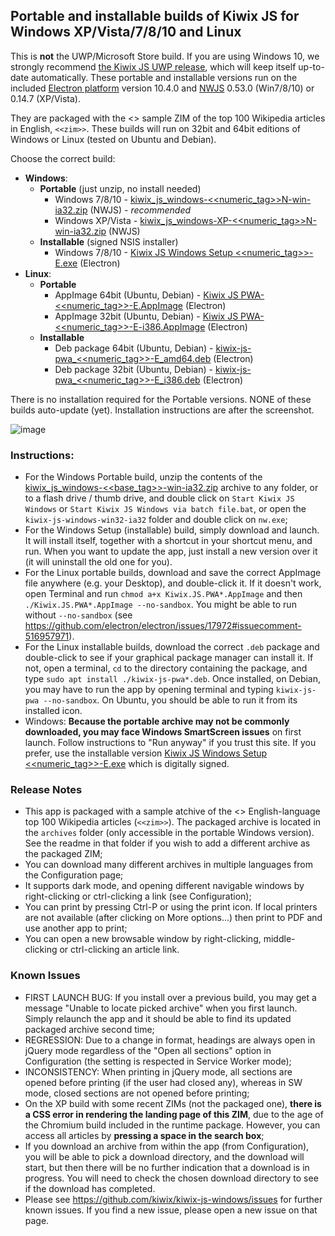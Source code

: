 ## Portable and installable builds of Kiwix JS for Windows XP/Vista/7/8/10 and Linux

This is **not** the UWP/Microsoft Store build. If you are using Windows 10, we strongly recommend [the Kiwix JS UWP release](https://kiwix.github.io/kiwix-js-windows/kiwix-js-uwp.html), which will keep itself up-to-date automatically. These portable and installable versions run on the included [Electron platform](https://www.electronjs.org/) version 10.4.0 and [NWJS](https://nwjs.io/) 0.53.0 (Win7/8/10) or 0.14.7 (XP/Vista).

They are packaged with the <<date>> sample ZIM of the top 100 Wikipedia articles in English, `<<zim>>`. These builds will run on 32bit and 64bit editions of Windows or Linux (tested on Ubuntu and Debian).

Choose the correct build:

* **Windows**:
  - **Portable** (just unzip, no install needed)
    + Windows 7/8/10 - [kiwix_js_windows-<<numeric_tag>>N-win-ia32.zip](https://github.com/kiwix/kiwix-js-windows/releases/download/v<<base_tag>>/kiwix_js_windows-<<numeric_tag>>N-win-ia32.zip) (NWJS) - _recommended_
    + Windows XP/Vista - [kiwix_js_windows-XP-<<numeric_tag>>N-win-ia32.zip](https://github.com/kiwix/kiwix-js-windows/releases/download/v<<base_tag>>/kiwix_js_windows-XP-<<numeric_tag>>N-win-ia32.zip) (NWJS)
  - **Installable** (signed NSIS installer)
    + Windows 7/8/10 - [Kiwix JS Windows Setup <<numeric_tag>>-E.exe](https://github.com/kiwix/kiwix-js-windows/releases/download/v<<base_tag>>/Kiwix.JS.PWA.Setup.<<numeric_tag>>-E.exe) (Electron)
* **Linux**:
  - **Portable**
    + AppImage 64bit (Ubuntu, Debian) - [Kiwix JS PWA-<<numeric_tag>>-E.AppImage](https://github.com/kiwix/kiwix-js-windows/releases/download/v<<base_tag>>/Kiwix.JS.PWA-<<numeric_tag>>-E.AppImage) (Electron)
    + AppImage 32bit (Ubuntu, Debian) - [Kiwix JS PWA-<<numeric_tag>>-E-i386.AppImage](https://github.com/kiwix/kiwix-js-windows/releases/download/v<<base_tag>>/Kiwix.JS.PWA-<<numeric_tag>>-E-i386.AppImage) (Electron)
  - **Installable**
    + Deb package 64bit (Ubuntu, Debian) - [kiwix-js-pwa_<<numeric_tag>>-E_amd64.deb](https://github.com/kiwix/kiwix-js-windows/releases/download/v<<base_tag>>/kiwix-js-pwa_<<numeric_tag>>-E_amd64.deb) (Electron)
    + Deb package 32bit (Ubuntu, Debian) - [kiwix-js-pwa_<<numeric_tag>>-E_i386.deb](https://github.com/kiwix/kiwix-js-windows/releases/download/v<<base_tag>>/kiwix-js-pwa_<<numeric_tag>>-E_i386.deb) (Electron)

There is no installation required for the Portable versions. NONE of these builds auto-update (yet). Installation instructions are after the screenshot.

![image](https://user-images.githubusercontent.com/4304337/117862247-5a96df00-b28a-11eb-93f5-6483e8c2a608.png)

### Instructions:

* For the Windows Portable build, unzip the contents of the [kiwix_js_windows-<<base_tag>>-win-ia32.zip](https://github.com/kiwix/kiwix-js-windows/releases/download/v<<base_tag>>/kiwix_js_windows-<<numeric_tag>>N-win-ia32.zip) archive to any folder, or to a flash drive / thumb drive, and double click on `Start Kiwix JS Windows` or `Start Kiwix JS Windows via batch file.bat`, or open the `kiwix-js-windows-win32-ia32` folder and double click on `nw.exe`;
* For the Windows Setup (installable) build, simply download and launch. It will install itself, together with a shortcut in your shortcut menu, and run. When you want to update the app, just install a new version over it (it will uninstall the old one for you).
* For the Linux portable builds, download and save the correct AppImage file anywhere (e.g. your Desktop), and double-click it. If it doesn't work, open Terminal and run `chmod a+x Kiwix.JS.PWA*.AppImage` and then `./Kiwix.JS.PWA*.AppImage --no-sandbox`. You might be able to run without `--no-sandbox` (see https://github.com/electron/electron/issues/17972#issuecomment-516957971).
* For the Linux installable builds, download the correct `.deb` package and double-click to see if your graphical package manager can install it. If not, open a terminal, `cd` to the directory containing the package, and type `sudo apt install ./kiwix-js-pwa*.deb`. Once installed, on Debian, you may have to run the app by opening terminal and typing `kiwix-js-pwa --no-sandbox`. On Ubuntu, you should be able to run it from its installed icon.
* Windows: **Because the portable archive may not be commonly downloaded, you may face Windows SmartScreen issues** on first launch. Follow instructions to "Run anyway" if you trust this site. If you prefer, use the installable version [Kiwix JS Windows Setup <<numeric_tag>>-E.exe](https://github.com/kiwix/kiwix-js-windows/releases/download/v<<base_tag>>/Kiwix.JS.PWA.Setup.<<numeric_tag>>-E.exe) which is digitally signed.

### Release Notes

* This app is packaged with a sample atchive of the <<date>> English-language top 100 Wikipedia articles (`<<zim>>`). The packaged archive is located in the `archives` folder (only accessible in the portable Windows version). See the readme in that folder if you wish to add a different archive as the packaged ZIM;
* You can download many different archives in multiple languages from the Configuration page;
* It supports dark mode, and opening different navigable windows by right-clicking or ctrl-clicking a link (see Configuration);
* You can print by pressing Ctrl-P or using the print icon. If local printers are not available (after clicking on More options...) then print to PDF and use another app to print;
* You can open a new browsable window by right-clicking, middle-clicking or ctrl-clicking an article link.

### Known Issues

* FIRST LAUNCH BUG: If you install over a previous build, you may get a message "Unable to locate picked archive" when you first launch. Simply relaunch the app and it should be able to find its updated packaged archive second time;
* REGRESSION: Due to a change in format, headings are always open in jQuery mode regardless of the "Open all sections" option in Configuration (the setting is respected in Service Worker mode);
* INCONSISTENCY: When printing in jQuery mode, all sections are opened before printing (if the user had closed any), whereas in SW mode, closed sections are not opened before printing;
* On the XP build with some recent ZIMs (not the packaged one), __there is a CSS error in rendering the landing page of this ZIM__, due to the age of the Chromium build included in the runtime package. However, you can access all articles by __pressing a space in the search box__;
* If you download an archive from within the app (from Configuration), you will be able to pick a download directory, and the download will start, but then there will be no further indication that a download is in progress. You will need to check the chosen download directory to see if the download has completed.
* Please see https://github.com/kiwix/kiwix-js-windows/issues for further known issues. If you find a new issue, please open a new issue on that page.
